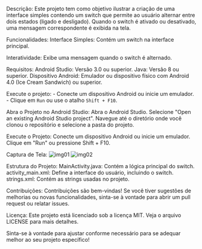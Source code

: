 Descrição:
Este projeto tem como objetivo ilustrar a criação de uma interface simples contendo um switch que permite ao usuário alternar entre dois estados (ligado e desligado). Quando o switch é ativado ou desativado, uma mensagem correspondente é exibida na tela.

Funcionalidades:
Interface Simples: Contém um switch na interface principal.

Interatividade:
Exibe uma mensagem quando o switch é alternado.

Requisitos:
Android Studio: Versão 3.0 ou superior.
Java: Versão 8 ou superior.
Dispositivo Android: Emulador ou dispositivo físico com Android 4.0 (Ice Cream Sandwich) ou superior.

 Execute o projeto:
    - Conecte um dispositivo Android ou inicie um emulador.
    - Clique em `Run` ou use o atalho `Shift + F10`.

Abra o Projeto no Android Studio:
Abra o Android Studio.
Selecione "Open an existing Android Studio project".
Navegue até o diretório onde você clonou o repositório e selecione a pasta do projeto.

Execute o Projeto:
Conecte um dispositivo Android ou inicie um emulador.
Clique em "Run" ou pressione Shift + F10.

Captura de Tela:
![img01](https://github.com/user-attachments/assets/7c3246fc-4c82-4459-9276-c371a42919a6)
![img02](https://github.com/user-attachments/assets/f2ee6925-c535-495b-ae79-fcc69e5864d2)



Estrutura do Projeto:
MainActivity.java: Contém a lógica principal do switch.
activity_main.xml: Define a interface do usuário, incluindo o switch.
strings.xml: Contém as strings usadas no projeto.

Contribuições:
Contribuições são bem-vindas! Se você tiver sugestões de melhorias ou novas funcionalidades, sinta-se à vontade para abrir um pull request ou relatar issues.

Licença:
Este projeto está licenciado sob a licença MIT. Veja o arquivo LICENSE para mais detalhes.

Sinta-se à vontade para ajustar conforme necessário para se adequar melhor ao seu projeto específico!






